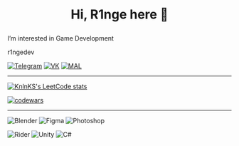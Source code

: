# <p align="center">Hi, R1nge here 👋</p>

I’m interested in Game Development

r1ngedev

<a href="https://t.me/r1ngedev">![Telegram](https://img.shields.io/badge/Telegram-2CA5E0?style=for-the-badge&logo=telegram&logoColor=white)</a>
<a href="https://vk.com/r1ngedev">![VK](https://img.shields.io/badge/вконтакте-%232E87FB.svg?&style=for-the-badge&logo=vk&logoColor=white)</a>
<a href="https://myanimelist.net/profile/R1nge">![MAL](https://img.shields.io/badge/Myanimelist-2E51A2?style=for-the-badge&logo=myanimelist&logoColor=white)</a>

---

[![KnlnKS's LeetCode stats](https://leetcode-stats-six.vercel.app/api?username=R1nge&theme=dark)](https://github.com/KnlnKS/leetcode-stats)

[![codewars](https://www.codewars.com/users/R1nge/badges/small)](https://www.codewars.com/users/R1nge) 

---


![Blender](https://img.shields.io/badge/blender-%23F5792A.svg?style=for-the-badge&logo=blender&logoColor=white)
![Figma](https://img.shields.io/badge/figma-%23F24E1E.svg?style=for-the-badge&logo=figma&logoColor=white)
![Photoshop](https://img.shields.io/badge/Adobe%20Photoshop-31A8FF?style=for-the-badge&logo=Adobe%20Photoshop&logoColor=black)

![Rider](https://img.shields.io/badge/Rider-000000.svg?style=for-the-badge&logo=Rider&logoColor=white&color=black&labelColor=crimson)
![Unity](https://img.shields.io/badge/unity-%23000000.svg?style=for-the-badge&logo=unity&logoColor=white)
![C#](https://img.shields.io/badge/c%23-%23239120.svg?style=for-the-badge&logo=c-sharp&logoColor=white)

